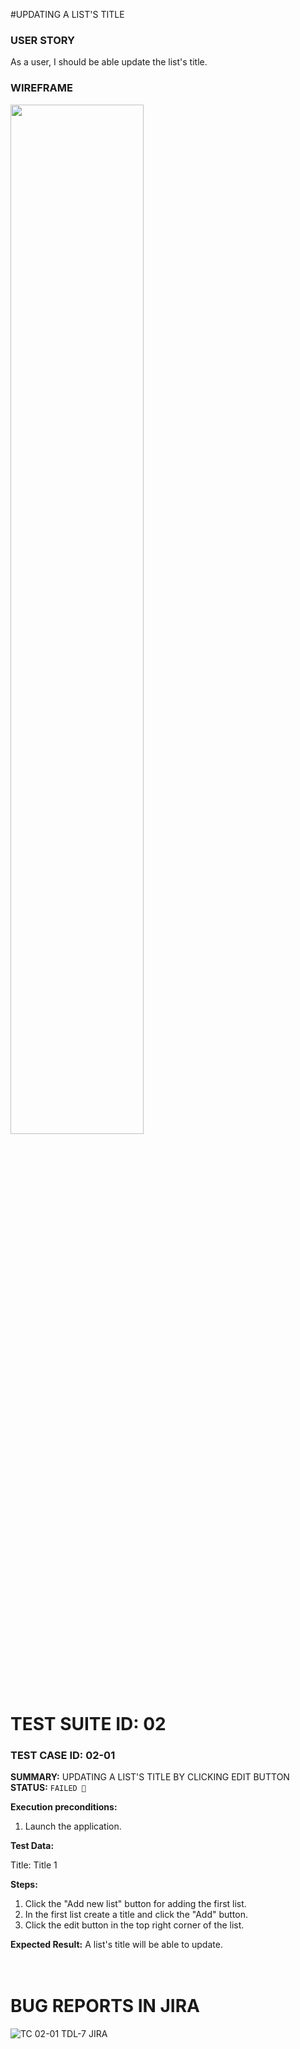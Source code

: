 #UPDATING A LIST'S TITLE

### USER STORY
As a user, I should be able update the list's title.

### WIREFRAME
<img src="https://user-images.githubusercontent.com/80547490/220341888-e6bac56b-5b66-4d8e-9df0-332efe99c1dd.png" width=65% high=65%>

# TEST SUITE ID: 02


### TEST CASE ID: 02-01 <br>
**SUMMARY:** UPDATING A LIST'S TITLE BY CLICKING EDIT BUTTON <br>
**STATUS:** `FAILED 🔴` <br> 

**Execution preconditions:**
1. Launch the application.

**Test Data:** 
<p>Title: Title 1 <br>

**Steps:**
1. Click the "Add new list" button for adding the first list.
2. In the first list create a title and click the "Add" button.
3. Click the edit button in the top right corner of the list.

**Expected Result:** A list's title will be able to update. <br><br><br>

  
  
# BUG REPORTS IN JIRA

![TC 02-01 TDL-7 JIRA](https://user-images.githubusercontent.com/80547490/220940071-b257b4aa-0fef-4735-b7e9-90dfb7eabdbe.png)

